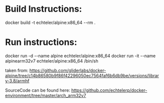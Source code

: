 # Build Instructions:
docker build -t echteler/alpine:x86_64 --rm .

# Run instructions:
docker run -d --name alpine echteler/alpine:x86_64
docker run -it --name alpinearm32v7 echteler/alpine:x86_64 /bin/sh

  
  
taken from: https://github.com/gliderlabs/docker-alpine/tree/c14b86580b9f86f42296050ec7564faf6b6db9be/versions/library-3.8/armhf

SourceCode can be found here: 
https://github.com/echtelerp/docker-environment/tree/master/arch_arm32v7